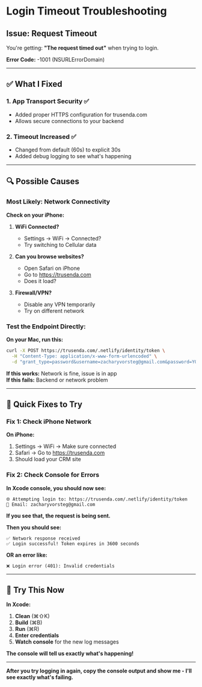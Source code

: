 # Login Timeout Troubleshooting

## Issue: Request Timeout

You're getting: **"The request timed out"** when trying to login.

**Error Code:** -1001 (NSURLErrorDomain)

---

## ✅ What I Fixed

### 1. App Transport Security ✅
- Added proper HTTPS configuration for trusenda.com
- Allows secure connections to your backend

### 2. Timeout Increased ✅
- Changed from default (60s) to explicit 30s
- Added debug logging to see what's happening

---

## 🔍 Possible Causes

### Most Likely: Network Connectivity

**Check on your iPhone:**

1. **WiFi Connected?**
   - Settings → WiFi → Connected?
   - Try switching to Cellular data

2. **Can you browse websites?**
   - Open Safari on iPhone
   - Go to https://trusenda.com
   - Does it load?

3. **Firewall/VPN?**
   - Disable any VPN temporarily
   - Try on different network

### Test the Endpoint Directly:

**On your Mac, run this:**
```bash
curl -X POST https://trusenda.com/.netlify/identity/token \
  -H "Content-Type: application/x-www-form-urlencoded" \
  -d "grant_type=password&username=zacharyvorsteg@gmail.com&password=YOUR_PASSWORD"
```

**If this works:** Network is fine, issue is in app  
**If this fails:** Backend or network problem

---

## 🔧 Quick Fixes to Try

### Fix 1: Check iPhone Network

**On iPhone:**
1. Settings → WiFi → Make sure connected
2. Safari → Go to https://trusenda.com
3. Should load your CRM site

### Fix 2: Check Console for Errors

**In Xcode console, you should now see:**
```
🌐 Attempting login to: https://trusenda.com/.netlify/identity/token
📧 Email: zacharyvorsteg@gmail.com
```

**If you see that, the request is being sent.**

**Then you should see:**
```
✅ Network response received
✅ Login successful! Token expires in 3600 seconds
```

**OR an error like:**
```
❌ Login error (401): Invalid credentials
```

---

## 🚀 Try This Now

**In Xcode:**
1. **Clean** (⌘⇧K)
2. **Build** (⌘B)
3. **Run** (⌘R)
4. **Enter credentials**
5. **Watch console** for the new log messages

**The console will tell us exactly what's happening!**

---

**After you try logging in again, copy the console output and show me - I'll see exactly what's failing.**

